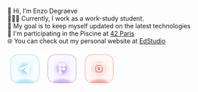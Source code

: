 👋 Hi, I’m Enzo Degraeve <br>
👨🏻‍🎓 Currently, I work as a work-study student. <br>
🌱 My goal is to keep myself updated on the latest technologies <br>
🤿 I'm participating in the Piscine at [42 Paris](42.fr) <br>
🌐 You can check out my personal website at [EdStudio](https://edstudio.fr/)

[<img src="assets/telegram.png"/>](https://t.me/enzodeg40)
[<img src="assets/figma.png"/>](https://www.figma.com/@enzodeg40)
[<img src="assets/instagram.png"/>](https://www.instagram.com/henzolab/)

<!---
EnzoDeg40/EnzoDeg40 is a ✨ special ✨ repository because its `README.md` (this file) appears on your GitHub profile.
You can click the Preview link to take a look at your changes.
--->
